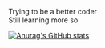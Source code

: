 Trying to be a better coder<br>Still learning more so 

[![Anurag's GitHub stats](https://github-readme-stats.vercel.app/api?username=Penoziosmoon)](https://github.com/penozious/github-readme-stats)
